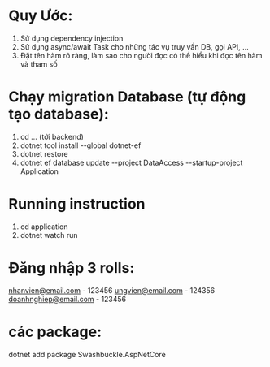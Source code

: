 # Quy Ước: 
1. Sử dụng dependency injection
2. Sử dụng async/await Task cho những tác vụ truy vấn DB, gọi API, ...
4. Đặt tên hàm rõ ràng, làm sao cho người đọc có thể hiểu khi đọc tên hàm và tham số

# Chạy migration Database (tự động tạo database):
1. cd ... (tới backend)
2. dotnet tool install --global dotnet-ef
3. dotnet restore 
4. dotnet ef database update --project DataAccess --startup-project Application

# Running instruction
1. cd application
1. dotnet watch run


# Đăng nhập 3 rolls:
nhanvien@email.com - 123456
ungvien@email.com - 124356
doanhnghiep@email.com - 123456

# các package:
dotnet add package Swashbuckle.AspNetCore

